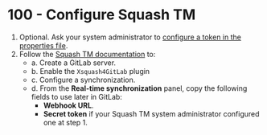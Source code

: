 # 100 - Configure Squash TM

1. Optional. Ask your system administrator to [configure a token in the properties file](https://tm-en.doc.squashtest.com/latest/redirect/gitlab-integration-token.html).
2. Follow the [Squash TM documentation](https://tm-en.doc.squashtest.com/latest/redirect/gitlab-integration-configuration.html) to:
   - a. Create a GitLab server.
   - b. Enable the ```Xsquash4GitLab``` plugin
   - c. Configure a synchronization.
   - d. From the **Real-time synchronization** panel, copy the following fields to use later in GitLab:
       - **Webhook URL**.
       - **Secret token** if your Squash TM system administrator configured one at step 1.
